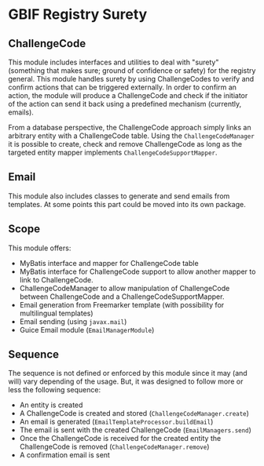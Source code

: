 # GBIF Registry Surety

## ChallengeCode
This module includes interfaces and utilities to deal with "surety" (something that makes sure; ground of confidence or safety) for the registry general.
This module handles surety by using ChallengeCodes to verify and confirm actions that can be triggered externally. In order to confirm an action, the module will produce
a ChallengeCode and check if the initiator of the action can send it back using a predefined mechanism (currently, emails).

From a database perspective, the ChallengeCode approach simply links an arbitrary entity with a ChallengeCode table. Using the `ChallengeCodeManager` it is possible to create, check and remove ChallengeCode as long as the targeted entity mapper implements `ChallengeCodeSupportMapper`.

## Email
This module also includes classes to generate and send emails from templates. At some points this part could be moved
into its own package.

## Scope
This module offers:
  * MyBatis interface and mapper for ChallengeCode table
  * MyBatis interface for ChallengeCode support to allow another mapper to link to ChallengeCode.
  * ChallengeCodeManager to allow manipulation of ChallengeCode between ChallengeCode and a ChallengeCodeSupportMapper.
  * Email generation from Freemarker template (with possibility for multilingual templates)
  * Email sending (using `javax.mail`)
  * Guice Email module (`EmailManagerModule`)

## Sequence
The sequence is not defined or enforced by this module since it may (and will) vary depending of the usage.
But, it was designed to follow more or less the following sequence:
 * An entity is created
 * A ChallengeCode is created and stored (`ChallengeCodeManager.create`)
 * An email is generated (`EmailTemplateProcessor.buildEmail`)
 * The email is sent with the created ChallengeCode (`EmailManagers.send`)
 * Once the ChallengeCode is received for the created entity the ChallengeCode is removed (`ChallengeCodeManager.remove`)
 * A confirmation email is sent



